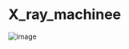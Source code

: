 # X_ray_machinee

![image](https://github.com/user-attachments/assets/3a77dd0f-ba9d-47bb-bcc6-c5db2ba19d18)
